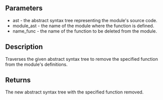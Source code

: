 ## Parameters

- ast - the abstract syntax tree representing the module's source code.
- module_ast - the name of the module where the function is defined.
- name_func - the name of the function to be deleted from the module.

## Description
Traverses the given abstract syntax tree to remove the specified function from the module's definitions.

## Returns
The new abstract syntax tree with the specified function removed.